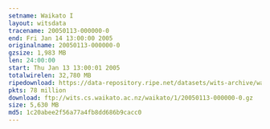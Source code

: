 ```yaml
---
setname: Waikato I
layout: witsdata
tracename: 20050113-000000-0
end: Fri Jan 14 13:00:00 2005
originalname: 20050113-000000-0
gzsize: 1,983 MB
len: 24:00:00
start: Thu Jan 13 13:00:01 2005
totalwirelen: 32,780 MB
ripedownload: https://data-repository.ripe.net/datasets/wits-archive/waikato/1/20050113-000000-0.gz
pkts: 78 million
download: ftp://wits.cs.waikato.ac.nz/waikato/1/20050113-000000-0.gz
size: 5,630 MB
md5: 1c20abee2f56a77a4fb8dd686b9cacc0
---
```

